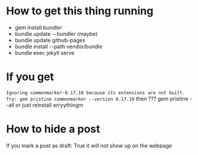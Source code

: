 # How to get this thing running

- gem install bundler
- bundle update --bundler (maybe)
- bundle update github-pages
- bundle install --path vendor/bundle
- bundle exec jekyll serve


# If you get
`Ignoring commonmarker-0.17.10 because its extensions are not built. Try: gem pristine commonmarker --version 0.17.10`
then ??? 
gem pristine --all
or just reinstall erryythingm


# How to hide a post
If you mark a post as
draft: True
it will not show up on the webpage
